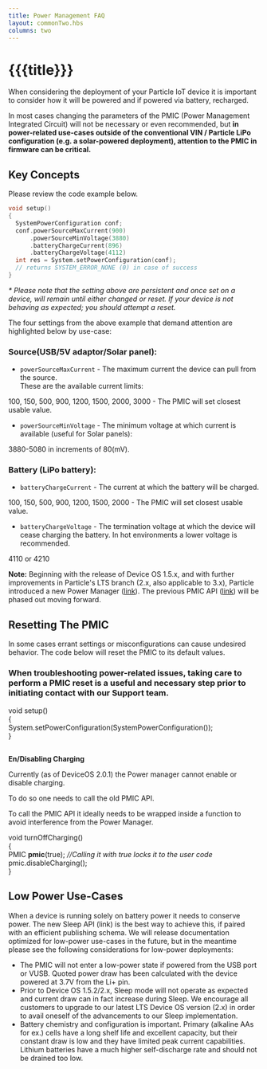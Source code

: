 ```yaml
---
title: Power Management FAQ
layout: commonTwo.hbs
columns: two
---
```


# {{{title}}}
When considering the deployment of your Particle IoT device it is important to consider how it will be powered and if powered via battery, recharged.

In most cases changing the parameters of the PMIC (Power Management Integrated Circuit) will not be necessary or even recommended, but **in power-related use-cases outside of the conventional VIN / Particle LiPo configuration (e.g. a solar-powered deployment), attention to the PMIC in firmware can be critical.** 

## Key Concepts

Please review the code example below.

```cpp
void setup()  
{  
  SystemPowerConfiguration conf;  
  conf.powerSourceMaxCurrent(900)  
      .powerSourceMinVoltage(3880)  
      .batteryChargeCurrent(896)  
      .batteryChargeVoltage(4112)  
  int res = System.setPowerConfiguration(conf);  
  // returns SYSTEM_ERROR_NONE (0) in case of success  
}
```

_\* Please note that the setting above are persistent and once set on a device, will remain until either changed or reset. If your device is not behaving as expected; you should attempt a reset._

The four settings from the above example that demand attention are highlighted below by use-case:

### Source(USB/5V adaptor/Solar panel):

* `powerSourceMaxCurrent` \- The maximum current the device can pull from the source.  
These are the available current limits:

100, 150, 500, 900, 1200, 1500, 2000, 3000 - The PMIC will set closest usable value.

* `powerSourceMinVoltage` \- The minimum voltage at which current is available (useful for Solar panels):

3880-5080 in increments of 80(mV).

### Battery (LiPo battery):

* `batteryChargeCurrent` \- The current at which the battery will be charged.

100, 150, 500, 900, 1200, 1500, 2000 - The PMIC will set closest usable value.

* `batteryChargeVoltage` \- The termination voltage at which the device will cease charging the battery. In hot environments a lower voltage is recommended.

4110 or 4210

  
**Note:** Beginning with the release of Device OS 1.5.x, and with further improvements in Particle's LTS branch (2.x, also applicable to 3.x), Particle introduced a new Power Manager ([link](/reference/device-os/firmware/boron/#power-manager)). The previous PMIC API ([link](/reference/device-os/firmware/boron/#pmic-power-management-ic-)) will be phased out moving forward.

## Resetting The PMIC

In some cases errant settings or misconfigurations can cause undesired behavior. The code below will reset the PMIC to its default values.

### When troubleshooting power-related issues, taking care to perform a PMIC reset is a useful and necessary step prior to initiating contact with our Support team.

void setup()  
{  
  System.setPowerConfiguration(SystemPowerConfiguration());  
}

### 

##   
**En/Disabling Charging** 

Currently (as of DeviceOS 2.0.1) the Power manager cannot enable or disable charging.

To do so one needs to call the old PMIC API.

To call the PMIC API it ideally needs to be wrapped inside a function to avoid interference from the Power Manager.

void turnOffCharging()  
{  
  PMIC **pmic**(true); _//Calling it with true locks it to the user code_  
  pmic.disableCharging();  
}

  
## Low Power Use-Cases

When a device is running solely on battery power it needs to conserve power. The new Sleep API (link) is the best way to achieve this, if paired with an efficient publishing schema. We will release documentation optimized for low-power use-cases in the future, but in the meantime please see the following considerations for low-power deployments:

* The PMIC will not enter a low-power state if powered from the USB port or VUSB. Quoted power draw has been calculated with the device powered at 3.7V from the Li+ pin.
* Prior to Device OS 1.5.2/2.x, Sleep mode will not operate as expected and current draw can in fact increase during Sleep. We encourage all customers to upgrade to our latest LTS Device OS version (2.x) in order to avail oneself of the advancements to our Sleep implementation.
* Battery chemistry and configuration is important. Primary (alkaline AAs for ex.) cells have a long shelf life and excellent capacity, but their constant draw is low and they have limited peak current capabilities. Lithium batteries have a much higher self-discharge rate and should not be drained too low.
